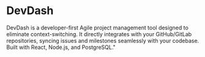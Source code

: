 # DevDash
DevDash is a developer-first Agile project management tool designed to eliminate context-switching. It directly integrates with your GitHub/GitLab repositories, syncing issues and milestones seamlessly with your codebase. Built with React, Node.js, and PostgreSQL."
